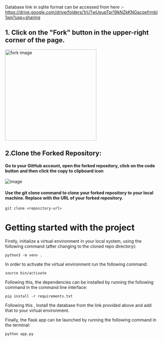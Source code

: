 Database link in sqlite format can be accessed from here :- https://drive.google.com/drive/folders/1rUTwUeupTpr19kNZkKNGacoefrmbl1wp?usp=sharing

## 1. Click on the "Fork" button in the upper-right corner of the page.

  <img align="center" width = "300" src = "https://docs.github.com/assets/cb-40742/mw-1440/images/help/repository/fork-button.webp" alt="fork image"/>

## 2.Clone the Forked Repository:
  #### Go to your GitHub account, open the forked repository, click on the code button and then click the copy to clipboard icon
![image](https://github.com/Surya-Abhinai/INTEL_QUEST-Plagiarism-Checker-/assets/124990558/7f0cd92a-893d-4860-ae47-364bc7fd3416)
  #### Use the git clone command to clone your forked repository to your local machine. Replace   <repository-url> with the URL of your forked repository.
  ```
  git clone <repository-url>
```

# Getting started with the project
Firstly, initialize a virtual environment in your local system, using the following command (after changing to the cloned repo directory): 
```
python3 -m venv .
```
In order to activate the virtual environment run the following command: 
```
source bin/activate
```
Following this, the dependencies can be installed by running the following command in the command line interface: 
```
pip install -r requirements.txt
```
Following this , Install the database from the link provided above and add that to your virtual environment.

Finally, the flask app can be launched by running the following command in the terminal: 
```
python app.py
```
